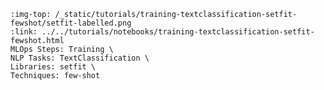 ```{grid-item-card} 🤯 Few-shot classification with SetFit and a custom dataset
:img-top: /_static/tutorials/training-textclassification-setfit-fewshot/setfit-labelled.png
:link: ../../tutorials/notebooks/training-textclassification-setfit-fewshot.html
MLOps Steps: Training \
NLP Tasks: TextClassification \
Libraries: setfit \
Techniques: few-shot
```